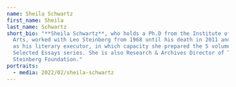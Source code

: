 ```yaml
---
name: Sheila Schwartz
first_name: Sheila
last_name: Schwartz
short_bio: "**Sheila Schwartz**, who holds a Ph.D from the Institute of Fine
  Arts, worked with Leo Steinberg from 1968 until his death in 2011 and serves
  as his literary executor, in which capacity she prepared the 5 volumes in the
  Selected Essays series. She is also Research & Archives Director of The Saul
  Steinberg Foundation."
portraits:
  - media: 2022/02/sheila-schwartz
---
```

